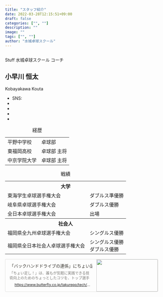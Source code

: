 ```yaml
---
title: "スタッフ紹介"
date: 2022-03-28T12:15:51+09:00
draft: false
categories: ["", ""]
description: ""
image: ""
tags: ["", ""]
author: "水城卓球スクール"
---
```


<section>
<div class="container">
    <div class="row g-4 align-items-center justify-content-between pb-lg-5">
      <div class="col-lg-6 mt-0 position-relative">
        <!-- Hero image -->
        <img class="rounded" src="/images/blog/112.webp" alt="">
        <!-- Hero info -->
      </div>
      <div class="col-lg-5">
        <!-- Hero title -->
        <p><span class="badge btn-primary btn-small me-1">Stuff</span> 水城卓球スクール コーチ</p>
        <h1 class="display-6">小早川 恒太</h1>
        <p>Kobayakawa Kouta</p>
        <!-- Listen on -->
        <ul class="list-unstyled d-flex gap-1 gap-sm-2 align-items-center mt-4">
          <li class="h5 mb-0">SNS:</li>
          <li class="ms-1"><a href="#"> <i class="fa-brands fa-facebook-square"></i> </a></li>
          <li class="ms-1"><a href="#"> <i class="fa-brands fa-instagram-square"></i> </a></li>
          <li class="ms-1"><a href="#"> <i class="fa-brands fa-twitter-square"></i> </a></li>
          <li class="ms-1"><a href="#"> <i class="fa-brands fa-line"></i> </a></li>
        </ul>
      </div>
  	</div>
    <div class="row g-4 align-items-center justify-content-between pb-lg-5">
      <div class="col-lg-10 mt-4 position-relative">
        <table class="table caption-top">
        <caption>経歴</caption>
        <!-- <thead>
            <tr>
            <th scope="col" width="30%">出身</th>
            <th colspan="1" scope="col"  width="70%">部活</th>
            </tr>
        </thead> -->
        <tbody>
            <tr>
            <td>平野中学校</td>
            <td>卓球部</td>
            </tr>
            <tr>
            <td>東福岡高校</td>
            <td>卓球部 主将</td>
            </tr>
            <tr>
            <td>中京学院大学</td>
            <td>卓球部 主将</td>
            </tr>
        </tbody>
        </table>
  	  </div>
  	</div>
    <div class="row g-4 align-items-center justify-content-between pb-lg-5">
      <div class="col-lg-10 mt-4 position-relative">
        <table class="table caption-top">
        <caption>戦績</caption>
        <!-- <thead>
            <tr>
            <th scope="col" width="60%">大会</th>
            <th colspan="1" scope="col"  width="40%">成績</th>
            </tr>
        </thead> -->
        <tbody>
            <tr>
            <th colspan="2">大学</th>
            </tr>
            <tr>
            <td>東海学生卓球選手権大会</td>
            <td>ダブルス準優勝</td>
            </tr>
            <tr>
            <td>岐阜県卓球選手権大会</td>
            <td>ダブルス優勝</td>
            </tr>
            <tr>
            <td>全日本卓球選手権大会</td>
            <td>出場</td>
            </tr>
            <tr>
            <th colspan="2">社会人</th>
            </tr>
            <tr>
            <td>福岡県全九州卓球選手権大会</td>
            <td>シングルス優勝</td>
            </tr>
            <tr>
            <td>福岡県全日本社会人卓球選手権大会</td>
            <td>シングルス優勝<br />ダブルス優勝</td>
            </tr>
        </tbody>
        </table>
  	  </div>
  	</div>


<a rel="noopener noreferrer" href="https://www.butterfly.co.jp/takurepo/tech/detail/020713.html" style="display: block; color: inherit; text-decoration: none; flex-grow: 1; min-width: 0px;"><div class="notion-focusable" role="button" tabindex="0" style="user-select: none; transition: background 20ms ease-in 0s; cursor: pointer; width: 100%; display: flex; flex-wrap: wrap-reverse; align-items: stretch; text-align: left; overflow: hidden; border: 1px solid rgba(55, 53, 47, 0.16); border-radius: 3px; position: relative; color: inherit; fill: inherit;"><div style="flex: 4 1 180px; padding: 12px 14px 14px; overflow: hidden; text-align: left;"><div style="font-size: 14px; line-height: 20px; color: rgb(55, 53, 47); white-space: nowrap; overflow: hidden; text-overflow: ellipsis; min-height: 24px; margin-bottom: 2px;">「バックハンドドライブの連係」にちょい足し！姿勢と打球点に注目｜卓球レポート</div><div style="font-size: 12px; line-height: 16px; color: rgba(55, 53, 47, 0.65); height: 32px; overflow: hidden;">「ちょい足し！」は、誰もが気軽に実践できる技術向上のためのちょっとしたコツを、トップ選手たちが先生になってピンポイントで教えてくれる企画です。　定番料理がどこにでもある食材や調味料をほんの少し足すことでぐんとおいしくなるように、卓球もちょい足しポイントを実践すればレベルアップ間違いなし！？　今回は、ラリー戦に抜群の強さを誇る ...</div><div style="display: flex; margin-top: 6px;"><img src="/images/blog/107.jpg" style="width: 16px; height: 16px; min-width: 16px; margin-right: 6px;"><div style="font-size: 12px; line-height: 16px; color: rgb(55, 53, 47); white-space: nowrap; overflow: hidden; text-overflow: ellipsis;">https://www.butterfly.co.jp/takurepo/tech/detail/020713.html</div></div></div><div style="flex: 1 1 180px; display: block; position: relative;"><div style="position: absolute; inset: 0px;"><div style="width: 100%; height: 100%;"><img src="/images/blog/107.jpg" style="display: block; object-fit: cover; border-radius: 1px; width: 100%; height: 100%;"></div></div></div></div></a>

</div>
</section>
